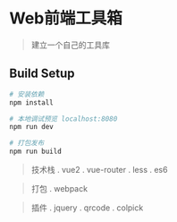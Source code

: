 # Web前端工具箱

> 建立一个自己的工具库

## Build Setup

``` bash
# 安装依赖
npm install

# 本地调试预览 localhost:8080
npm run dev

# 打包发布
npm run build
```

> 技术栈
. vue2
. vue-router
. less
. es6

> 打包
. webpack

> 插件
. jquery
. qrcode
. colpick

